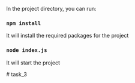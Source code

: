 
In the project directory, you can run:

### `npm install`

It will install the required packages for the project

### `node index.js`

It will start the project




#   t a s k _ 3  
 